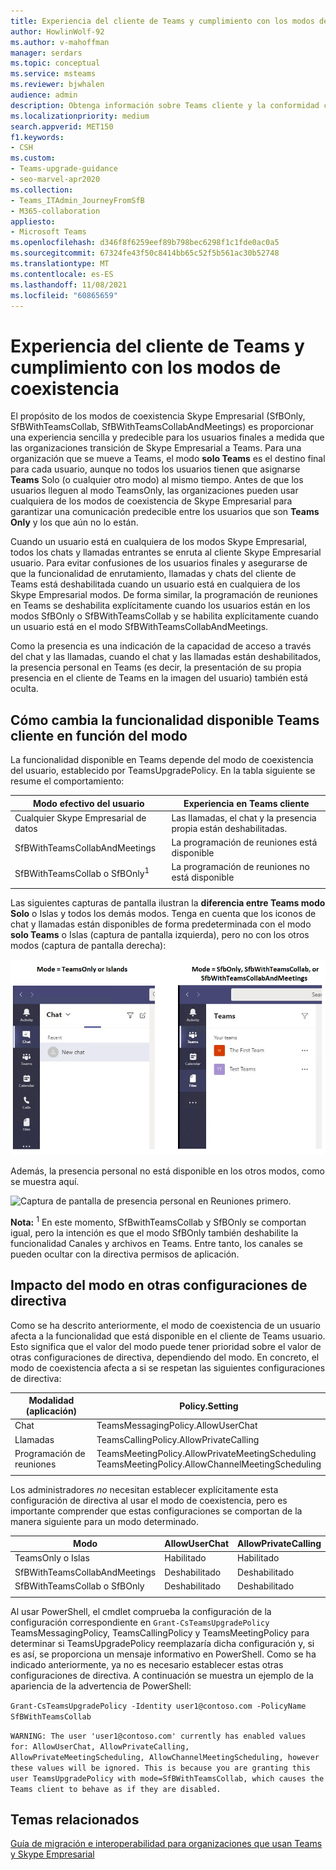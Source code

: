 ```yaml
---
title: Experiencia del cliente de Teams y cumplimiento con los modos de coexistencia
author: HowlinWolf-92
ms.author: v-mahoffman
manager: serdars
ms.topic: conceptual
ms.service: msteams
ms.reviewer: bjwhalen
audience: admin
description: Obtenga información sobre Teams cliente y la conformidad con los modos de coexistencia (SfBOnly, SfBWithTeamsCollab, SfBWithTeamsCollabAndMeetings).
ms.localizationpriority: medium
search.appverid: MET150
f1.keywords:
- CSH
ms.custom:
- Teams-upgrade-guidance
- seo-marvel-apr2020
ms.collection:
- Teams_ITAdmin_JourneyFromSfB
- M365-collaboration
appliesto:
- Microsoft Teams
ms.openlocfilehash: d346f8f6259eef89b798bec6298f1c1fde0ac0a5
ms.sourcegitcommit: 67324fe43f50c8414bb65c52f5b561ac30b52748
ms.translationtype: MT
ms.contentlocale: es-ES
ms.lasthandoff: 11/08/2021
ms.locfileid: "60865659"
---
```

# <a name="teams-client-experience-and-conformance-to-coexistence-modes"></a>Experiencia del cliente de Teams y cumplimiento con los modos de coexistencia

<a name="about-upgrade-basic"></a>

El propósito de los modos de coexistencia Skype Empresarial (SfBOnly, SfBWithTeamsCollab, SfBWithTeamsCollabAndMeetings) es proporcionar una experiencia sencilla y predecible para los usuarios finales a medida que las organizaciones transición de Skype Empresarial a Teams.  Para una organización que se mueve a Teams, el modo **solo Teams** es el destino final para cada usuario, aunque no todos los usuarios tienen que asignarse **Teams** Solo (o cualquier otro modo) al mismo tiempo.  Antes de que los usuarios lleguen al modo TeamsOnly, las organizaciones pueden usar cualquiera de los modos de coexistencia de Skype Empresarial para garantizar una comunicación predecible entre los usuarios que son **Teams Only** y los que aún no lo están. 

Cuando un usuario está en cualquiera de los modos Skype Empresarial, todos los chats y llamadas entrantes se enruta al cliente Skype Empresarial usuario. Para evitar confusiones de los usuarios finales y asegurarse de que la funcionalidad de enrutamiento, llamadas y chats del cliente de Teams está deshabilitada cuando un usuario está en cualquiera de los Skype Empresarial modos. De forma similar, la programación de reuniones en Teams se deshabilita explícitamente cuando los usuarios están en los modos SfBOnly o SfBWithTeamsCollab y se habilita explícitamente cuando un usuario está en el modo SfBWithTeamsCollabAndMeetings.

Como la presencia es una indicación de la capacidad de acceso a través del chat y las llamadas, cuando el chat y las llamadas están deshabilitados, la presencia personal en Teams (es decir, la presentación de su propia presencia en el cliente de Teams en la imagen del usuario) también está oculta. 

## <a name="how-the-available-functionality-in-teams-client-changes-based-on-mode"></a>Cómo cambia la funcionalidad disponible Teams cliente en función del modo

La funcionalidad disponible en Teams depende del modo de coexistencia del usuario, establecido por TeamsUpgradePolicy. En la tabla siguiente se resume el comportamiento:

|Modo efectivo del usuario|Experiencia en Teams cliente|
|---|---|
|Cualquier Skype Empresarial de datos|Las llamadas, el chat y la presencia propia están deshabilitadas.|
|SfBWithTeamsCollabAndMeetings|La programación de reuniones está disponible|
|SfBWithTeamsCollab o SfBOnly<sup>1</sup>|La programación de reuniones no está disponible|
|||

Las siguientes capturas de pantalla ilustran la **diferencia entre Teams modo Solo** o Islas y todos los demás modos.  Tenga en cuenta que los iconos de chat y  llamadas están disponibles de forma predeterminada con el modo **solo Teams** o Islas (captura de pantalla izquierda), pero no con los otros modos (captura de pantalla derecha):

![Una comparación en paralelo de Teams modos.](media/teams-mode-comparison.png)

Además, la presencia personal no está disponible en los otros modos, como se muestra aquí.

![Captura de pantalla de presencia personal en Reuniones primero.](media/meetings-first-no-self-presence-general.png)
 
**Nota:** 
 <sup>1</sup> En este momento, SfBwithTeamsCollab y SfBOnly se comportan igual, pero la intención es que el modo SfBOnly también deshabilite la funcionalidad Canales y archivos en Teams. Entre tanto, los canales se pueden ocultar con la directiva permisos de aplicación.


## <a name="impact-of-mode-on-other-policy-settings"></a>Impacto del modo en otras configuraciones de directiva
Como se ha descrito anteriormente, el modo de coexistencia de un usuario afecta a la funcionalidad que está disponible en el cliente de Teams usuario. Esto significa que el valor del modo puede tener prioridad sobre el valor de otras configuraciones de directiva, dependiendo del modo. En concreto, el modo de coexistencia afecta a si se respetan las siguientes configuraciones de directiva:

|**Modalidad (aplicación)**|**Policy.Setting**|
|---|---|
|Chat|TeamsMessagingPolicy.AllowUserChat|
|Llamadas|TeamsCallingPolicy.AllowPrivateCalling|
|Programación de reuniones|TeamsMeetingPolicy.AllowPrivateMeetingScheduling</br>TeamsMeetingPolicy.AllowChannelMeetingScheduling|
|||

Los administradores *no* necesitan establecer explícitamente esta configuración de directiva al usar el modo de coexistencia, pero es importante comprender que estas configuraciones se comportan de la manera siguiente para un modo determinado. 

|Modo|AllowUserChat|AllowPrivateCalling|AllowPrivateMeetingScheduling|AllowChannelMeetingScheduling|
|---|---|---|---|---|
|TeamsOnly o Islas|Habilitado|Habilitado|Habilitado|Habilitado|
|SfBWithTeamsCollabAndMeetings|Deshabilitado|Deshabilitado|Habilitado|Habilitado|
|SfBWithTeamsCollab o SfBOnly|Deshabilitado|Deshabilitado|Deshabilitado|Deshabilitado|
||||||

Al usar PowerShell, el cmdlet comprueba la configuración de la configuración correspondiente en `Grant-CsTeamsUpgradePolicy` TeamsMessagingPolicy, TeamsCallingPolicy y TeamsMeetingPolicy para determinar si TeamsUpgradePolicy reemplazaría dicha configuración y, si es así, se proporciona un mensaje informativo en PowerShell.  Como se ha indicado anteriormente, ya no es necesario establecer estas otras configuraciones de directiva. A continuación se muestra un ejemplo de la apariencia de la advertencia de PowerShell:

`Grant-CsTeamsUpgradePolicy -Identity user1@contoso.com -PolicyName SfBWithTeamsCollab`

`WARNING: The user 'user1@contoso.com' currently has enabled values for: AllowUserChat, AllowPrivateCalling, AllowPrivateMeetingScheduling, AllowChannelMeetingScheduling, however these values will be ignored. This is because you are granting this user TeamsUpgradePolicy with mode=SfBWithTeamsCollab, which causes the Teams client to behave as if they are disabled.`



## <a name="related-topics"></a>Temas relacionados

[Guía de migración e interoperabilidad para organizaciones que usan Teams y Skype Empresarial](./migration-interop-guidance-for-teams-with-skype.md)